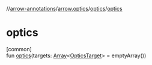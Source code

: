 //[arrow-annotations](../../../index.md)/[arrow.optics](../index.md)/[optics](index.md)/[optics](optics.md)

# optics

[common]\
fun [optics](optics.md)(targets: [Array](https://kotlinlang.org/api/latest/jvm/stdlib/kotlin/-array/index.html)&lt;[OpticsTarget](../-optics-target/index.md)&gt; = emptyArray())
